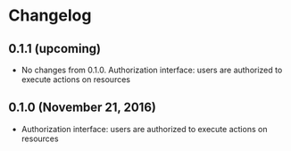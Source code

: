 # Changelog

## 0.1.1 (upcoming)

* No changes from 0.1.0. Authorization interface: users are authorized to execute actions on resources

## 0.1.0 (November 21, 2016)

* Authorization interface: users are authorized to execute actions on resources
